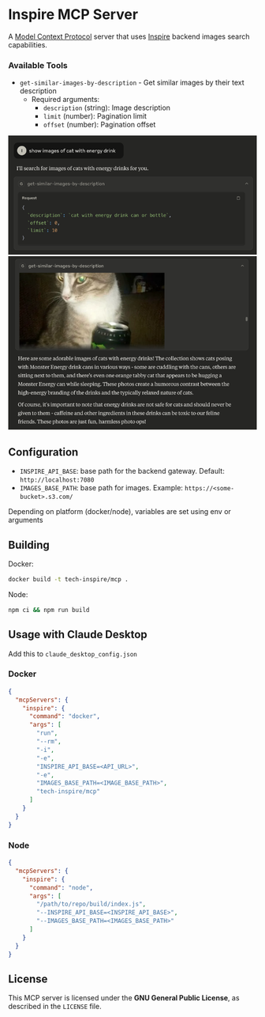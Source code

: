 [//]: # (Used https://github.com/modelcontextprotocol/servers/blob/main/src/sequentialthinking/README.md as template)

# Inspire MCP Server

A [Model Context Protocol](https://modelcontextprotocol.io) server that uses [Inspire](https://github.com/tech-inspire) backend images search capabilities.
### Available Tools

- `get-similar-images-by-description` - Get similar images by their text description
    - Required arguments:
        - `description` (string): Image description
        - `limit` (number): Pagination limit
        - `offset` (number): Pagination offset

![](.github/images/prompt.png)
![](.github/images/result.png)


## Configuration

- `INSPIRE_API_BASE`: base path for the backend gateway. Default: `http://localhost:7080`
- `IMAGES_BASE_PATH`: base path for images. Example: `https://<some-bucket>.s3.com/`

Depending on platform (docker/node), variables are set using env or arguments

## Building

Docker:

```bash
docker build -t tech-inspire/mcp .
```

Node:

```bash
npm ci && npm run build
```

## Usage with Claude Desktop

Add this to `claude_desktop_config.json`

### Docker

```json
{
  "mcpServers": {
    "inspire": {
      "command": "docker",
      "args": [
        "run",
        "--rm",
        "-i",
        "-e",
        "INSPIRE_API_BASE=<API_URL>",
        "-e",
        "IMAGES_BASE_PATH=<IMAGE_BASE_PATH>",
        "tech-inspire/mcp"
      ]
    }
  }
}
```

### Node

```json
{
  "mcpServers": {
    "inspire": {
      "command": "node",
      "args": [
        "/path/to/repo/build/index.js",
        "--INSPIRE_API_BASE=<INSPIRE_API_BASE>",
        "--IMAGES_BASE_PATH=<IMAGES_BASE_PATH>"
      ]
    }
  }
}
```


## License

This MCP server is licensed under the **GNU General Public License**, as described in the `LICENSE` file.
